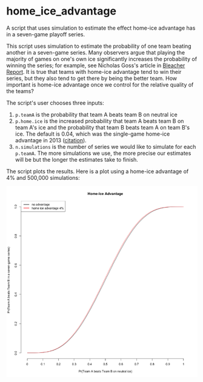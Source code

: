 home_ice_advantage
==================

A script that uses simulation to estimate the effect home-ice advantage has in a seven-game playoff series.

This script uses simulation to estimate the probability of one team beating another in a seven-game series.  Many observers argue that playing the majority of games on one's own ice significantly increases the probability of winning the series; for example, see Nicholas Goss's article in [Bleacher Report](http://bleacherreport.com/articles/1630882-how-much-does-home-ice-matter-in-the-stanley-cup-playoffs).  It is true that teams with home-ice advantage tend to win their series, but they also tend to get there by being the better team.  How important is home-ice advantage once we control for the relative quality of the teams?

The script's user chooses three inputs: 
 1.  `p.teamA` is the probability that team A beats team B on neutral ice
 2.  `p.home.ice` is the increased probability that team A beats team B on team A's ice and the probability that team B beats team A on team B's ice.  The default is 0.04, which was the single-game home-ice advantage in 2013 ([citation](http://www.sportingcharts.com/nhl/stats/team-home-and-away-winning-percentages/2013/)).
 3.  `n.simulations` is the number of series we would like to simulate for each `p.teamA`.  The more simulations we use, the more precise our estimates will be but the longer the estimates take to finish.

The script plots the results.  Here is a plot using a home-ice advantage of 4% and 500,000 simulations:

![Home-ice advantage](https://raw.githubusercontent.com/jtwalsh0/home_ice_advantage/master/home-ice%20advantage.png)
